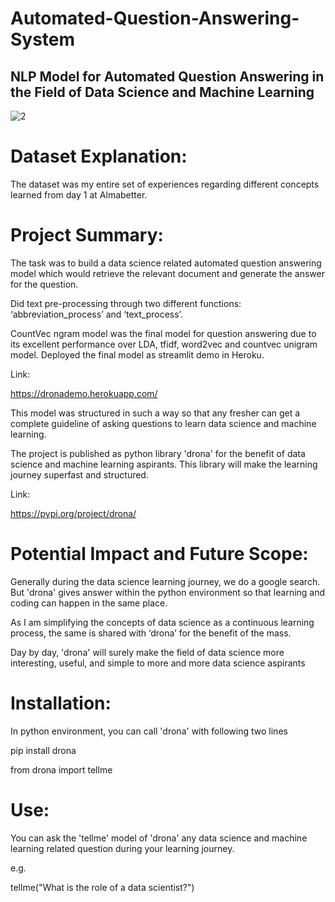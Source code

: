 # Automated-Question-Answering-System

## NLP Model for Automated Question Answering in the Field of Data Science and Machine Learning

![2](https://user-images.githubusercontent.com/89520031/172648766-fd04794a-7c00-49d9-8303-aa657e12cab5.png)

# Dataset Explanation:

The dataset was my entire set of experiences regarding different concepts learned from day 1 at Almabetter. 

# Project Summary:

The task was to build a data science related automated question answering model which would retrieve the relevant document and generate the answer for the question.

Did text pre-processing through two different functions: ‘abbreviation_process’ and ‘text_process’.

CountVec ngram model was the final model for question answering due to its excellent performance over LDA, tfidf, word2vec and countvec unigram model. Deployed the final model as streamlit demo in Heroku.

Link:

https://dronademo.herokuapp.com/

This model was structured in such a way so that any fresher can get a complete guideline of asking questions to learn data science and machine learning.

The project is published as python library 'drona' for the benefit of data science and machine learning aspirants. This library will make the learning journey superfast and structured. 

Link: 

https://pypi.org/project/drona/

# Potential Impact and Future Scope:

Generally during the data science learning journey, we do a google search. But 'drona' gives answer within the python environment so that learning and coding can happen in the same place.

As I am simplifying the concepts of data science as a continuous learning process, the same is shared with ‘drona’ for the benefit of the mass.

Day by day, 'drona' will surely make the field of data science more interesting, useful, and simple to more and more data science aspirants

# Installation:

In python environment, you can call 'drona' with following two lines

pip install drona

from drona import tellme

# Use:

You can ask the 'tellme' model of 'drona' any data science and machine learning related question during your learning journey.

e.g.

tellme("What is the role of a data scientist?")
